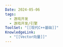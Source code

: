 ```yaml
---
Date: 2024-05-06
tags:
  - 游戏开发
  - 游戏开发/引擎
ToolSet: "[[现代C++基础]]"
KnowledgeLink:
  - "[[Vector向量]]"
---
```


